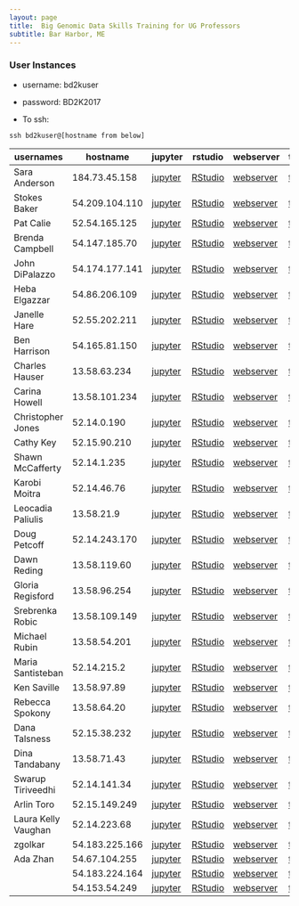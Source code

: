 ```yaml
---
layout: page
title:  Big Genomic Data Skills Training for UG Professors
subtitle: Bar Harbor, ME
---
```


### User Instances

- username: bd2kuser
- password: BD2K2017

- To ssh: 
```
ssh bd2kuser@[hostname from below]
```

| usernames           | hostname       | jupyter                               | rstudio                               | webserver                          | terminal                                |
|---------------------|----------------|---------------------------------------|---------------------------------------|------------------------------------|-----------------------------------------|
| Sara Anderson       | 184.73.45.158  | [jupyter](http://184.73.45.158:8888)  | [RStudio](http://184.73.45.158:8787)  | [webserver](http://184.73.45.158)  | [terminal](http://184.73.45.158:57574)  |
| Stokes Baker        | 54.209.104.110 | [jupyter](http://54.209.104.110:8888) | [RStudio](http://54.209.104.110:8787) | [webserver](http://54.209.104.110) | [terminal](http://54.209.104.110:57574) |
| Pat Calie           | 52.54.165.125  | [jupyter](http://52.54.165.125:8888)  | [RStudio](http://52.54.165.125:8787)  | [webserver](http://52.54.165.125)  | [terminal](http://52.54.165.125:57574)  |
| Brenda Campbell     | 54.147.185.70  | [jupyter](http://54.147.185.70:8888)  | [RStudio](http://54.147.185.70:8787)  | [webserver](http://54.147.185.70)  | [terminal](http://54.147.185.70:57574)  |
| John DiPalazzo      | 54.174.177.141 | [jupyter](http://54.174.177.141:8888) | [RStudio](http://54.174.177.141:8787) | [webserver](http://54.174.177.141) | [terminal](http://54.174.177.141:57574) |
| Heba Elgazzar       | 54.86.206.109  | [jupyter](http://54.86.206.109:8888)  | [RStudio](http://54.86.206.109:8787)  | [webserver](http://54.86.206.109)  | [terminal](http://54.86.206.109:57574)  |
| Janelle Hare        | 52.55.202.211  | [jupyter](http://52.55.202.211:8888)  | [RStudio](http://52.55.202.211:8787)  | [webserver](http://52.55.202.211)  | [terminal](http://52.55.202.211:57574)  |
| Ben Harrison        | 54.165.81.150  | [jupyter](http://54.165.81.150:8888)  | [RStudio](http://54.165.81.150:8787)  | [webserver](http://54.165.81.150)  | [terminal](http://54.165.81.150:57574)  |
| Charles Hauser      | 13.58.63.234   | [jupyter](http://13.58.63.234:8888)   | [RStudio](http://13.58.63.234:8787)   | [webserver](http://13.58.63.234)   | [terminal](http://13.58.63.234:57574)   |
| Carina Howell       | 13.58.101.234  | [jupyter](http://13.58.101.234:8888)  | [RStudio](http://13.58.101.234:8787)  | [webserver](http://13.58.101.234)  | [terminal](http://13.58.101.234:57574)  |
| Christopher Jones   | 52.14.0.190    | [jupyter](http://52.14.0.190:8888)    | [RStudio](http://52.14.0.190:8787)    | [webserver](http://52.14.0.190)    | [terminal](http://52.14.0.190:57574)    |
| Cathy Key           | 52.15.90.210   | [jupyter](http://52.15.90.210:8888)   | [RStudio](http://52.15.90.210:8787)   | [webserver](http://52.15.90.210)   | [terminal](http://52.15.90.210:57574)   |
| Shawn McCafferty    | 52.14.1.235    | [jupyter](http://52.14.1.235:8888)    | [RStudio](http://52.14.1.235:8787)    | [webserver](http://52.14.1.235)    | [terminal](http://52.14.1.235:57574)    |
| Karobi Moitra       | 52.14.46.76    | [jupyter](http://52.14.46.76:8888)    | [RStudio](http://52.14.46.76:8787)    | [webserver](http://52.14.46.76)    | [terminal](http://52.14.46.76:57574)    |
| Leocadia Paliulis   | 13.58.21.9     | [jupyter](http://13.58.21.9:8888)     | [RStudio](http://13.58.21.9:8787)     | [webserver](http://13.58.21.9)     | [terminal](http://13.58.21.9:57574)     |
| Doug Petcoff        | 52.14.243.170  | [jupyter](http://52.14.243.170:8888)  | [RStudio](http://52.14.243.170:8787)  | [webserver](http://52.14.243.170)  | [terminal](http://52.14.243.170:57574)  |
| Dawn Reding         | 13.58.119.60   | [jupyter](http://13.58.119.60:8888)   | [RStudio](http://13.58.119.60:8787)   | [webserver](http://13.58.119.60)   | [terminal](http://13.58.119.60:57574)   |
| Gloria Regisford    | 13.58.96.254   | [jupyter](http://13.58.96.254:8888)   | [RStudio](http://13.58.96.254:8787)   | [webserver](http://13.58.96.254)   | [terminal](http://13.58.96.254:57574)   |
| Srebrenka Robic     | 13.58.109.149  | [jupyter](http://13.58.109.149:8888)  | [RStudio](http://13.58.109.149:8787)  | [webserver](http://13.58.109.149)  | [terminal](http://13.58.109.149:57574)  |
| Michael Rubin       | 13.58.54.201   | [jupyter](http://13.58.54.201:8888)   | [RStudio](http://13.58.54.201:8787)   | [webserver](http://13.58.54.201)   | [terminal](http://13.58.54.201:57574)   |
| Maria Santisteban   | 52.14.215.2    | [jupyter](http://52.14.215.2:8888)    | [RStudio](http://52.14.215.2:8787)    | [webserver](http://52.14.215.2)    | [terminal](http://52.14.215.2:57574)    |
| Ken Saville         | 13.58.97.89    | [jupyter](http://13.58.97.89:8888)    | [RStudio](http://13.58.97.89:8787)    | [webserver](http://13.58.97.89)    | [terminal](http://13.58.97.89:57574)    |
| Rebecca Spokony     | 13.58.64.20    | [jupyter](http://13.58.64.20:8888)    | [RStudio](http://13.58.64.20:8787)    | [webserver](http://13.58.64.20)    | [terminal](http://13.58.64.20:57574)    |
| Dana Talsness       | 52.15.38.232   | [jupyter](http://52.15.38.232:8888)   | [RStudio](http://52.15.38.232:8787)   | [webserver](http://52.15.38.232)   | [terminal](http://52.15.38.232:57574)   |
| Dina Tandabany      | 13.58.71.43    | [jupyter](http://13.58.71.43:8888)    | [RStudio](http://13.58.71.43:8787)    | [webserver](http://13.58.71.43)    | [terminal](http://13.58.71.43:57574)    |
| Swarup Tiriveedhi   | 52.14.141.34   | [jupyter](http://52.14.141.34:8888)   | [RStudio](http://52.14.141.34:8787)   | [webserver](http://52.14.141.34)   | [terminal](http://52.14.141.34:57574)   |
| Arlin Toro          | 52.15.149.249  | [jupyter](http://52.15.149.249:8888)  | [RStudio](http://52.15.149.249:8787)  | [webserver](http://52.15.149.249)  | [terminal](http://52.15.149.249:57574)  |
| Laura Kelly Vaughan | 52.14.223.68   | [jupyter](http://52.14.223.68:8888)   | [RStudio](http://52.14.223.68:8787)   | [webserver](http://52.14.223.68)   | [terminal](http://52.14.223.68:57574)   |
| zgolkar             | 54.183.225.166 | [jupyter](http://54.183.225.166:8888) | [RStudio](http://54.183.225.166:8787) | [webserver](http://54.183.225.166) | [terminal](http://54.183.225.166:57574) |
| Ada Zhan         | 54.67.104.255  | [jupyter](http://54.67.104.255:8888)  | [RStudio](http://54.67.104.255:8787)  | [webserver](http://54.67.104.255)  | [terminal](http://54.67.104.255:57574)  |
|                     | 54.183.224.164 | [jupyter](http://54.183.224.164:8888) | [RStudio](http://54.183.224.164:8787) | [webserver](http://54.183.224.164) | [terminal](http://54.183.224.164:57574) |
|                     | 54.153.54.249  | [jupyter](http://54.153.54.249:8888)  | [RStudio](http://54.153.54.249:8787)  | [webserver](http://54.153.54.249)  | [terminal](http://54.153.54.249:57574)  |
